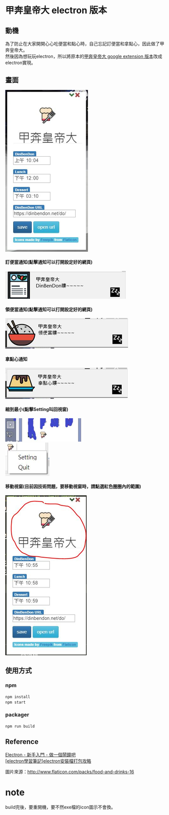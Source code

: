 # 甲奔皇帝大 electron 版本

## 動機
為了防止在大家開開心心吃便當和點心時，自己忘記訂便當和拿點心，因此做了甲奔皇帝大。  
然後因為想玩玩electron，所以將原本的[甲奔皇帝大  google extension 版本](https://github.com/zondaTW/Jia_Ben_Hung_Da_Dwa)改成electron實現。  

## 畫面
![picture](image/main.JPG)  

#### 訂便當通知(點擊通知可以打開設定好的網頁)  
![picture](image/dinbendon.JPG)  

#### 領便當通知(點擊通知可以打開設定好的網頁)  
![picture](image/lunch_notification.JPG)  

#### 拿點心通知  
![picture](image/dessert_notification.JPG)  

#### 縮到最小(點擊Setting叫回視窗)  
![picture](image/appIcon.JPG)  
![picture](image/appIcon_feature.JPG)  

#### 移動視窗(目前因技術問題，要移動視窗時，請點選紅色圈圈內的範圍)  
![picture](image/drag_window.JPG)  

## 使用方式

### npm
`npm install`  
`npm start`  

### packager
`npm run build`  


## Reference
[Electron - 新手入門 - 做一個鬧鐘吧](https://dotblogs.com.tw/explooosion/2018/03/25/181604)  
[[electron學習筆記]electron安裝檔打包攻略](http://a091234765.pixnet.net/blog/post/402437864-[electron學習筆記]electron安裝檔打包攻略)  

圖片來源：<http://www.flaticon.com/packs/food-and-drinks-16>  

# note
build完後，要重開機，要不然exe檔的icon圖示不會換。  